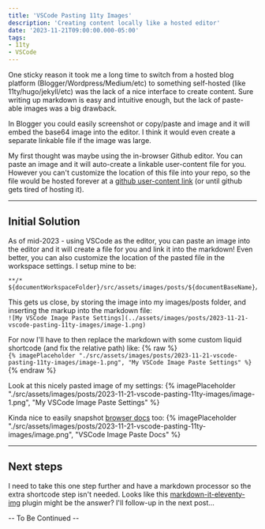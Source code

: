```yaml
---
title: 'VSCode Pasting 11ty Images'
description: 'Creating content locally like a hosted editor'
date: '2023-11-21T09:00:00.000-05:00'
tags:
- 11ty
- VSCode
---
```


One sticky reason it took me a long time to switch from a hosted blog platform (Blogger/Wordpress/Medium/etc) to something self-hosted (like 11ty/hugo/jekyll/etc) was the lack of a nice interface to create content. Sure writing up markdown is easy and intuitive enough, but the lack of paste-able images was a big drawback.

In Blogger you could easily screenshot or copy/paste and image and it will embed the base64 image into the editor. I think it would even create a separate linkable file if the image was large.

My first thought was maybe using the in-browser Github editor. You can paste an image and it will auto-create a linkable user-content file for you. However you can't customize the location of this file into your repo, so the file would be hosted forever at a [github user-content link](https://github.com/orgs/community/discussions/23840) (or until github gets tired of hosting it).

---

## Initial Solution

As of mid-2023 - using VSCode as the editor, you can paste an image into the editor and it will create a file for you and link it into the markdown! Even better, you can also customize the location of the pasted file in the workspace settings. I setup mine to be:
```
**/*    ${documentWorkspaceFolder}/src/assets/images/posts/${documentBaseName}/${fileName}
```

This gets us close, by storing the image into my images/posts folder, and inserting the markup into the markdown file: \
`![My VSCode Image Paste Settings](../assets/images/posts/2023-11-21-vscode-pasting-11ty-images/image-1.png)`

For now I'll have to then replace the markdown with some custom liquid shortcode (and fix the relative path) like: {% raw %} \
`{% imagePlaceholder "./src/assets/images/posts/2023-11-21-vscode-pasting-11ty-images/image-1.png", "My VSCode Image Paste Settings" %}`
{% endraw %}

Look at this nicely pasted image of my settings:
{% imagePlaceholder "./src/assets/images/posts/2023-11-21-vscode-pasting-11ty-images/image-1.png", "My VSCode Image Paste Settings" %}

Kinda nice to easily snapshot [browser docs](https://code.visualstudio.com/docs/languages/markdown#_inserting-images-and-links-to-files) too:
{% imagePlaceholder "./src/assets/images/posts/2023-11-21-vscode-pasting-11ty-images/image.png", "VSCode Image Paste Docs" %}

---

## Next steps

I need to take this one step further and have a markdown processor so the extra shortcode step isn't needed. Looks like this [markdown-it-eleventy-img](https://github.com/solution-loisir/markdown-it-eleventy-img) plugin might be the answer? I'll follow-up in the next post...

-- To Be Continued --